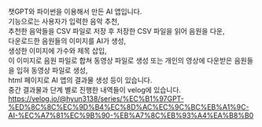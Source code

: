 챗GPT와 파이썬을 이용해서 만든 AI 앱입니다. <br>
기능으로는 사용자가 입력한 음악 추천, <br> 추천한 음악들을 CSV 파일로 저장 후 저장한 CSV 파일을 읽어 음원을 다운,<br> 다운로드한 음원들의 이미지를 AI가 생성,<br> 생성한 이미지에 가수와 제목 삽입,<br> 이 이미지로 음원 파일로 합쳐 동영상 파일로 생성 또는 개인의 영상에 다운받은 음원들을 입혀 동영상 파일로 생성,<br> 
html 페이지로 AI 앱의 결과물 생성 등이 있습니다. <br>
중간 결과물과 단계 별로 진행한 내역들이 velog에 있습니다. https://velog.io/@hyun3138/series/%EC%B1%97GPT-%ED%8C%8C%EC%9D%B4%EC%8D%AC%EC%9C%BC%EB%A1%9C-AI-%EC%A7%81%EC%9B%90-%EB%A7%8C%EB%93%A4%EA%B8%B0

